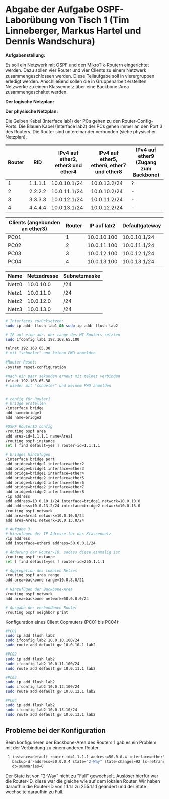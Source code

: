 # Abgabe der Aufgabe OSPF-Laborübung von Tisch 1 (Tim Linneberger, Markus Hartel und Dennis Wandschura)
**Aufgabenstellung:**

Es soll ein Netzwerk mit OSPF und den MikroTik-Routern eingerichtet werden.
Dazu sollen vier Router und vier Clients zu einem Netzwerk zusammengeschlossen werden.
Diese Teilaufgabe soll in vierergruppen erledigt werden.
Anschließend sollen die in Gruppenarbeit erstellten Netzwerke zu einem Klassennetz über eine Backbone-Area zusammengeschaltet werden.

**Der logische Netzplan:**

**Der physische Netzplan:**



Die Gelben Kabel (Interface lab1) der PCs gehen zu den Router-Config-Ports.
Die Blauen Kabel (Interface lab2) der PCs gehen immer an den Port 3 des Routers.
Die Router sind untereinander verbunden (siehe physischer Netzplan).


| Router | RID | IPv4 auf ether2, ether3 und ether4 | IPv4 auf ether5, ether6, ether7 und ether8 | IPv4 auf ether9 (Zugang zum Backbone) |
| ---- | ---- | ---- | ---- | ---- |
| 1 | 1.1.1.1 | 10.0.10.1/24 | 10.0.13.2/24 | ? |
| 2 | 2.2.2.2 | 10.0.11.1/24 | 10.0.10.2/24 | - |
| 3 | 3.3.3.3 | 10.0.12.1/24 | 10.0.11.2/24 | - |
| 4 | 4.4.4.4 | 10.0.13.1/24 | 10.0.12.2/24 | - |

| Clients (angebunden an ether3) | Router | IP auf lab2 | Defaultgateway |
| ---- | ---- | ---- | ---- |
| PC01 | 1 | 10.0.10.100 | 10.0.10.1/24 |
| PC02 | 2 | 10.0.11.100 | 10.0.11.1/24 |
| PC03 | 3 | 10.0.12.100 | 10.0.12.1/24 |
| PC04 | 4 | 10.0.13.100 | 10.0.13.1/24 |

| Name | Netzadresse | Subnetzmaske |
| ---- | ---- | ---- |
| Netz0 | 10.0.10.0 | /24 |
| Netz1 | 10.0.11.0 | /24 |
| Netz2 | 10.0.12.0 | /24 |
| Netz3 | 10.0.13.0 | /24 |


```BASH
# Interfaces zurücksetzen:
sudo ip addr flush lab1 && sudo ip addr flush lab2

# IP auf eine adr. der range des MT Routers setzten 
sudo ifconfig lab1 192.168.65.100

telnet 192.168.65.38
# mit "schueler" und keinem PWD anmelden

#Router Reset:
/system reset-configuration

#nach ein paar sekunden erneut mit telnet verbinden
telnet 192.168.65.38
# wieder mit "schueler" und keinem PWD anmelden


# config für Router1
# bridge erstellen
/interface bridge
add name=bridge1
add name=bridge2

#OSPF RouterID config
/routing ospf area
add area-id=1.1.1.1 name=Area1
/routing ospf instance
set [ find default=yes ] router-id=1.1.1.1

# bridges hinzufügen
/interface bridge port
add bridge=bridge1 interface=ether2
add bridge=bridge1 interface=ether3
add bridge=bridge1 interface=ether4
add bridge=bridge2 interface=ether5
add bridge=bridge2 interface=ether6
add bridge=bridge2 interface=ether7
add bridge=bridge2 interface=ether8
/ip address
add address=10.0.10.1/24 interface=bridge1 network=10.0.10.0
add address=10.0.13.2/24 interface=bridge2 network=10.0.13.0
/routing ospf network
add area=Area1 network=10.0.10.0/24
add area=Area1 network=10.0.13.0/24

# Aufgabe 3
# Hinzufügen der IP-Adresse für das Klassennetz
/ip address 
add interface=ether9 address=50.0.0.1/24

# Änderung der Router-ID, sodass diese einmalig ist
/routing ospf instance
set [ find default=yes ] router-id=255.1.1.1

# Aggregation des lokalen Netzes
/routing ospf area range
add area=backbone range=10.0.8.0/21

# Hinzufügen der Backbone-Area
/routing ospf network
add area=backbone network=50.0.0.0/24

# Ausgabe der verbundenen Router
/routing ospf neighbor print

```

Konfiguration eines Client Copmuters (PC01 bis PC04):

```BASH
#PC01
sudo ip add flush lab2
sudo ifconfig lab2 10.0.10.100/24
sudo route add default gw 10.0.10.1 lab2
```

```BASH
#PC02
sudo ip add flush lab2
sudo ifconfig lab2 10.0.11.100/24
sudo route add default gw 10.0.11.1 lab2
```

```BASH
#PC03
sudo ip add flush lab2
sudo ifconfig lab2 10.0.12.100/24
sudo route add default gw 10.0.12.1 lab2
```

```BASH
#PC04
sudo ip add flush lab2
sudo ifconfig lab2 10.0.13.10/24
sudo route add default gw 10.0.13.1 lab2
```

## Probleme bei der Konfiguration
Beim konfigurieren der Backbone-Area des Routers 1 gab es ein Problem mit der Verbindung zu einem anderen Router.
```BASH
 1 instance=default router-id=1.1.1.1 address=50.0.0.4 interface=ether9 priority=1 dr-address=50.0.0.2 
   backup-dr-address=50.0.0.4 state="2-Way" state-changes=92 ls-retransmits=0 ls-requests=0 
   db-summaries=0 
```
Der State ist von "2-Way" nicht zu "Full" gewechselt.
Auslöser hierfür war die Router-ID, diese war die gleiche wie auf dem lokalen Router.
Wir haben daraufhin die Router-ID von 1.1.1.1 zu 255.1.1.1 geändert und der State wechselte daraufhin zu Full.
